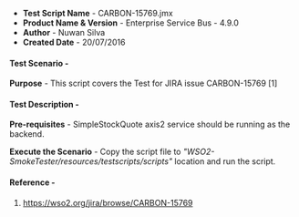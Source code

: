 - **Test Script Name** - CARBON-15769.jmx
- **Product Name & Version** - Enterprise Service Bus - 4.9.0
- **Author** - Nuwan Silva
- **Created Date** - 20/07/2016

#### **Test Scenario** -
 **Purpose** - This script covers the Test for JIRA issue CARBON-15769 [1]


#### **Test Description** -
 **Pre-requisites** - SimpleStockQuote axis2 service should be running as the backend.

 **Execute the Scenario** -  Copy the script file to _"WSO2-SmokeTester/resources/testscripts/scripts"_ location and run the script.


#### **Reference** -
1) https://wso2.org/jira/browse/CARBON-15769
